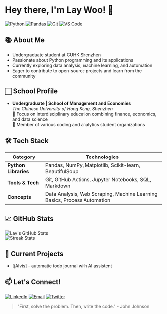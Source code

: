 # Hey there, I'm Lay Woo! 👋

[![Python](https://img.shields.io/badge/Python-3776AB?style=flat-square&logo=python&logoColor=white)](https://python.org)
[![Pandas](https://img.shields.io/badge/Pandas-150458?style=flat-square&logo=pandas&logoColor=white)](https://pandas.pydata.org)
[![Git](https://img.shields.io/badge/Git-F05032?style=flat-square&logo=git&logoColor=white)](https://git-scm.com)
[![VS Code](https://img.shields.io/badge/VS_Code-007ACC?style=flat-square&logo=visual-studio-code&logoColor=white)](https://code.visualstudio.com)

## 📚 About Me
- Undergraduate student at CUHK Shenzhen
- Passionate about Python programming and its applications
- Currently exploring data analysis, machine learning, and automation
- Eager to contribute to open-source projects and learn from the community

## 🏻 School Profile
- **Undergraduate | School of Management and Economies**  
*The Chinese University of Hong Kong, Shenzhen*  
🔹 Focus on interdisciplinary education combining finance, economics, and data science  
🔹 Member of various coding and analytics student organizations

## 🛠️ Tech Stack
| Category          | Technologies                                                                 |
|--------------------|-----------------------------------------------------------------------------|
| **Python Libraries**  | Pandas, NumPy, Matplotlib, Scikit-learn, BeautifulSoup                     |
| **Tools & Tech**     | Git, GitHub Actions, Jupyter Notebooks, SQL, Markdown                      |
| **Concepts**         | Data Analysis, Web Scraping, Machine Learning Basics, Process Automation   |

## 📈 GitHub Stats
![Lay's GitHub Stats](https://github-readme-stats.vercel.app/api?username=0x3st&show_icons=true&theme=default)  
![Streak Stats](https://github-readme-streak-stats.herokuapp.com/?user=0x3st)

## 🚀 Current Projects
- [jAIvis] - automatic todo journal with AI assistent

## 📫 Let's Connect!
[![LinkedIn](https://img.shields.io/badge/LinkedIn-0077B5?style=for-the-badge&logo=linkedin&logoColor=white)](https://www.linkedin.com/in/%E7%A3%8A-%E5%90%B4-9a6b41353/)
[![Email](https://img.shields.io/badge/Email-D14836?style=for-the-badge&logo=gmail&logoColor=white)](mailto:findmethroughemail@gmail.com)
[![Twitter](https://img.shields.io/badge/Twitter-1DA1F2?style=for-the-badge&logo=twitter&logoColor=white)](https://twitter.com/laywoooooo)

> "First, solve the problem. Then, write the code." - John Johnson
